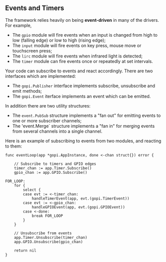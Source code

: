 
## Events and Timers

The framework relies heavily on being __event-driven__ in many of
the drivers. For example,

  * The `gpio` module will fire events when an input is changed from
    high to low (falling edge) or low to high (rising edge);
  * The `input` module will fire events on key press, mouse move or
    touchscreen press;
  * The `lirc` module will fire events when infrared light is detected;
  * The `timer` module can fire events once or repeatedly at set intervals.

Your code can subscribe to events and react accordingly. There are two
interfaces which are implemented:

  * The `gopi.Publisher` interface implements subscribe, unsubscribe and
    emit methods;
  * The `gopi.Event` iterface implements an event which can be emitted.

In addition there are two utility structures:

  * The `event.PubSub` structure implements a "fan out" for emitting events
    to one or more subscriber channels;
  * The 'event.Merge` structure implements a "fan in" for merging events
    from several channels into a single channel.

Here is an example of subscribing to events from two modules, and reacting
to them:

```
func eventLoop(app *gopi.AppInstance, done <-chan struct{}) error {

	// Subscribe to timers and GPIO edges
	timer_chan := app.Timer.Subscribe()
    gpio_chan := app.GPIO.Subscribe()

FOR_LOOP:
	for {
		select {
		case evt := <-timer_chan:
			handleTimerEvent(app, evt.(gopi.TimerEvent))
        case evt := <-gpio_chan:
			handleGPIOEvent(app, evt.(gopi.GPIOEvent))
		case <-done:
			break FOR_LOOP
		}
	}

	// Unsubscribe from events
	app.Timer.Unsubscribe(timer_chan)
	app.GPIO.Unsubscribe(gpio_chan)

	return nil
}
```




